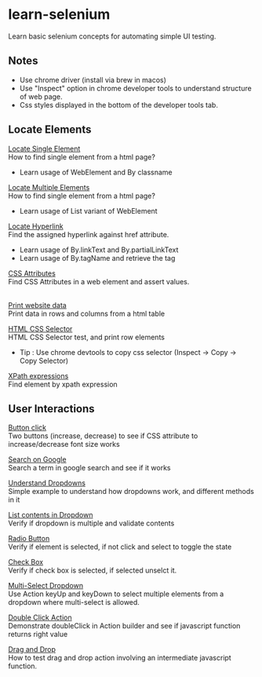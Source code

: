 # learn-selenium

Learn basic selenium concepts for automating simple UI testing.

## Notes
* Use chrome driver (install via brew in macos)
* Use "Inspect" option in chrome developer tools to understand structure of web page.
* Css styles displayed in the bottom of the developer tools tab.

## Locate Elements

[Locate Single Element](learn-selenium/src/test/java/com/learn/selenium/locateelements/LocateOneElementTest.java) <br/>
How to find single element from a html page? <br/>
- Learn usage of WebElement and By classname

[Locate Multiple Elements](learn-selenium/src/test/java/com/learn/selenium/locateelements/LocateMultipleElementsTest.java) <br/>
How to find single element from a html page?<br/>
- Learn usage of List variant of WebElement

[Locate Hyperlink](learn-selenium/src/test/java/com/learn/selenium/locateelements/LocateHyperlinksTest.java) <br/>
Find the assigned hyperlink against href attribute. <br/>
- Learn usage of By.linkText and By.partialLinkText
- Learn usage of By.tagName and retrieve the <a> tag

[CSS Attributes](learn-selenium/src/test/java/com/learn/selenium/locateelements/LocateCssAttributesTest.java) <br/>
Find CSS Attributes in a web element and assert values. <br/>
<br/>

[Print website data](learn-selenium/src/test/java/com/learn/selenium/locateelements/WebtableDataTest.java) <br/>
Print data in rows and columns from a html table <br/>

[HTML CSS Selector](learn-selenium/src/test/java/com/learn/selenium/locateelements/LocateByCssSelectorTest.java) <br/>
HTML CSS Selector test, and print row elements <br/>
- Tip : Use chrome devtools to copy css selector (Inspect -> Copy -> Copy Selector) <br/>

[XPath expressions](learn-selenium/src/test/java/com/learn/selenium/locateelements/LocateByXPathTest.java) <br/>
Find element by xpath expression

## User Interactions

[Button click](learn-selenium/src/test/java/com/learn/selenium/userinteractions/ButtonClickTest.java) <br/>
Two buttons (increase, decrease) to see if CSS attribute to increase/decrease font size works

[Search on Google](learn-selenium/src/test/java/com/learn/selenium/userinteractions/GoogleSearchTest.java) <br/>
Search a term in google search and see if it works

[Understand Dropdowns](learn-selenium/src/test/java/com/learn/selenium/userinteractions/DropdownTest.java) <br/>
Simple example to understand how dropdowns work, and different methods in it

[List contents in Dropdown](learn-selenium/src/test/java/com/learn/selenium/userinteractions/ListPropertiesTest.java) <br/>
Verify if dropdown is multiple and validate contents

[Radio Button](learn-selenium/src/test/java/com/learn/selenium/userinteractions/RadioButtonTest.java) <br/>
Verify if element is selected, if not click and select to toggle the state

[Check Box](learn-selenium/src/test/java/com/learn/selenium/userinteractions/CheckboxTest.java) <br/>
Verify if check box is selected, if selected unselct it.

[Multi-Select Dropdown](learn-selenium/src/test/java/com/learn/selenium/userinteractions/ControlCommandTest.java) <br/>
Use Action keyUp and keyDown to select multiple elements from a dropdown where multi-select is allowed.

[Double Click Action](learn-selenium/src/test/java/com/learn/selenium/userinteractions/DoubleClickTest.java) <br/>
Demonstrate doubleClick in Action builder and see if javascript function returns right value

[Drag and Drop](learn-selenium/src/test/java/com/learn/selenium/userinteractions/DragAndDropTest.java) <br/>
How to test drag and drop action involving an intermediate javascript function.

